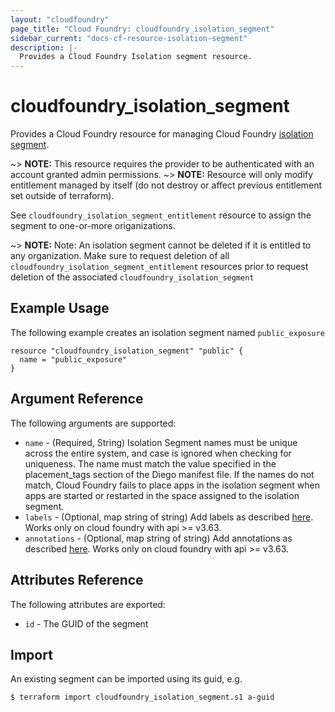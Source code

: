 ```yaml
---
layout: "cloudfoundry"
page_title: "Cloud Foundry: cloudfoundry_isolation_segment"
sidebar_current: "docs-cf-resource-isolation-segment"
description: |-
  Provides a Cloud Foundry Isolation segment resource.
---
```


# cloudfoundry\_isolation\_segment

Provides a Cloud Foundry resource for managing Cloud Foundry
[isolation segment](http://v3-apidocs.cloudfoundry.org/version/3.53.0/index.html#isolation-segments).

~> **NOTE:** This resource requires the provider to be authenticated with an account granted admin permissions.
~> **NOTE:** Resource will only modify entitlement managed by itself (do not destroy or affect previous entitlement set outside of terraform).

See `cloudfoundry_isolation_segment_entitlement` resource to assign the segment to one-or-more
origanizations.

~> **NOTE:** Note: An isolation segment cannot be deleted if it is entitled to any organization.
   Make sure to request deletion of all `cloudfoundry_isolation_segment_entitlement`
   resources prior to request deletion of the associated `cloudfoundry_isolation_segment`

## Example Usage

The following example creates an isolation segment named `public_exposure`

```
resource "cloudfoundry_isolation_segment" "public" {
  name = "public_exposure"
}
```

## Argument Reference

The following arguments are supported:

* `name` - (Required, String) Isolation Segment names must be unique across the entire system,
  and case is ignored when checking for uniqueness. The name must match the value specified in
  the placement_tags section of the Diego manifest file. If the names do not match, Cloud Foundry
  fails to place apps in the isolation segment when apps are started or restarted in the space
  assigned to the isolation segment.
 * `labels` - (Optional, map string of string) Add labels as described [here](https://docs.cloudfoundry.org/adminguide/metadata.html#-view-metadata-for-an-object). 
 Works only on cloud foundry with api >= v3.63.
 * `annotations` - (Optional, map string of string) Add annotations as described [here](https://docs.cloudfoundry.org/adminguide/metadata.html#-view-metadata-for-an-object). 
 Works only on cloud foundry with api >= v3.63.


## Attributes Reference

The following attributes are exported:

* `id` - The GUID of the segment

## Import

An existing segment can be imported using its guid, e.g.

```
$ terraform import cloudfoundry_isolation_segment.s1 a-guid
```
